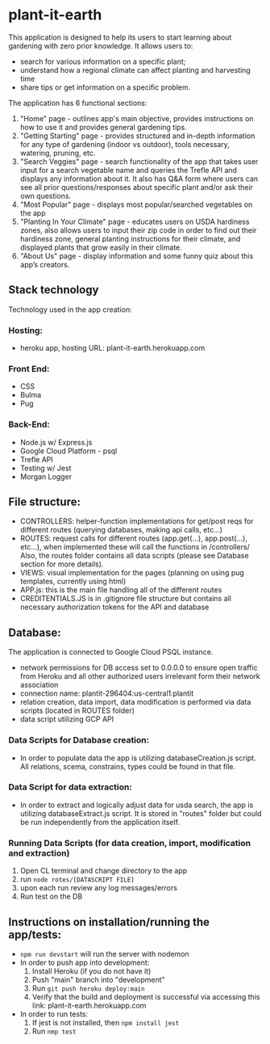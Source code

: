 # plant-it-earth
This application is designed to help its users to start learning about gardening with zero prior knowledge. It allows users to:
- search for various information on a specific plant;
- understand how a regional climate can affect planting and harvesting time
- share tips or get information on a specific problem.
 
The application has 6 functional sections:
1. "Home" page - outlines app's main objective, provides instructions on how to use it and provides general gardening tips.
2. "Getting Starting" page - provides structured and in-depth information for any type of gardening (indoor vs outdoor), tools necessary, watering, pruning, etc.
3. "Search Veggies" page - search functionality of the app that takes user input for a search vegetable name and queries the Trefle API and displays any information about it. It also has Q&A form where users can see all prior questions/responses about specific plant and/or ask their own questions.
4.  "Most Popular" page - displays most popular/searched vegetables on the app
5. "Planting In Your Climate" page - educates users on USDA hardiness zones, also allows users to input their zip code in order to find out their hardiness zone, general planting instructions for their climate, and displayed plants that grow easily in their climate.
6. "About Us" page - display information and some funny quiz about this app’s creators. 

## Stack technology
Technology used in the app creation:<br>
### Hosting: 
- heroku app, hosting URL:  plant-it-earth.herokuapp.com<br>
### Front End: 
- CSS
- Bulma 
- Pug<br>
### Back-End:
- Node.js w/ Express.js
- Google Cloud Platform - psql
- Trefle API
- Testing w/ Jest
- Morgan Logger 

## File structure:
- CONTROLLERS: helper-function implementations for get/post reqs for different routes (querying databases, making api calls, etc...)
- ROUTES: request calls for different routes (app.get(...), app.post(...), etc...), when implemented these will call the functions in /controllers/ 
Also, the routes folder contains all data scripts (please see Database section for more details). 
- VIEWS: visual implementation for the pages (planning on using pug templates, currently using html)
- APP.js: this is the main file handling all of the different routes
- CREDITENTIALS.JS is in .gitignore file structure but contains all necessary authorization tokens for the API and database

## Database:
The application is connected to Google Cloud PSQL instance.
- network permissions for DB access set to 0.0.0.0 to ensure open traffic from Heroku and all other authorized users irrelevant form their network association
- connection name: plantit-296404:us-central1:plantit
- relation creation, data import, data modification is performed via data scripts (located in ROUTES folder)
- data script utilizing GCP API

### Data Scripts for Database creation: 
- In order to populate data the app is utilizing databaseCreation.js script. All relations, scema, constrains, types could be found in that file.
### Data Script for data extraction: 
- In order to extract and logically adjust data for usda search, the app is utilizing databaseExtract.js script. It is stored in "routes" folder but could be run independently from the application itself.
### Running Data Scripts (for data creation, import, modification and extraction)
1. Open CL terminal and change directory to the app
2. run `node rotes/[DATASCRIPT FILE]`
3. upon each run review any log messages/errors
4. Run test on the DB
## Instructions on installation/running the app/tests: 
- `npm run devstart` will run the server with nodemon 
- In order to push app into development:
    1. Install Heroku (if you do not have it)
    2. Push "main" branch into "development"
    3. Run `git push heroku deploy:main`
    4. Verify that the build and deployment is successful via accessing this link: plant-it-earth.herokuapp.com
- In order to run tests:
    1. If jest is not installed, then `npm install jest`
    2. Run `nmp test`